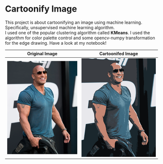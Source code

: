 # Cartoonify Image
This project is about cartoonifying an image using machine learning. Specifically, unsupervised machine learning algorithm.
<br>
I used one of the popular clustering algorithm called **KMeans**. I used the algorithm for color palette control and some opencv-numpy transformation for the edge drawing. Have a look at my notebook!
<br/>

| Original Image  | Cartoonifed Image |
| ------------- | ------------- |
| <img src="therock.png" width=400>  | <img src="cartoon.png" width=400>  |